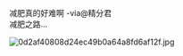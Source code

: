 减肥真的好难啊  -via@精分君     
减肥之路...

![0d2af40808d24ec49b0a64a8fd6af12f.jpg](https://wxlzmt.github.io/cdn1/ext/qw/groups/30099/0d2af40808d24ec49b0a64a8fd6af12f.jpg)
